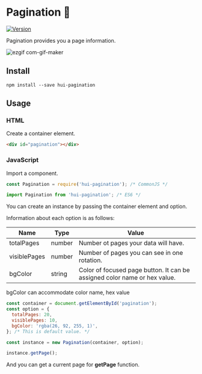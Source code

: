 # Pagination :blue_book:

[![Version](https://img.shields.io/npm/v/hui-pagination.svg)](https://www.npmjs.com/package/hui-pagination)

Pagination provides you a page information.

![ezgif com-gif-maker](https://user-images.githubusercontent.com/38400989/103376519-311db800-4b20-11eb-95d8-75f3ae4cff90.gif)

## Install

```
npm install --save hui-pagination
```

## Usage

### HTML

Create a container element.

```html
<div id="pagination"></div>
```

### JavaScript

Import a component.

```javascript
const Pagination = require('hui-pagination'); /* CommonJS */
```

```javascript
import Pagination from 'hui-pagination'; /* ES6 */
```

You can create an instance by passing the container element and option.

Information about each option is as follows:

| Name         | Type   | Value                                                                     |
| ------------ | ------ | ------------------------------------------------------------------------- |
| totalPages   | number | Number ot pages your data will have.                                      |
| visiblePages | number | Number of pages you can see in one rotation.                              |
| bgColor      | string | Color of focused page button. It can be assigned color name or hex value. |

bgColor can accommodate color name, hex value

```javascript
const container = document.getElementById('pagination');
const option = {
  totalPages: 20,
  visiblePages: 10,
  bgColor: 'rgba(26, 92, 255, 1)',
}; /* This is default value. */

const instance = new Pagination(container, option);

instance.getPage();
```

And you can get a current page for **getPage** function.
